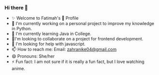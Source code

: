 ### Hi there 👋

<!--
**Fatimatulzahra/Fatimatulzahra** is a ✨ _special_ ✨ repository because its `README.md` (this file) appears on your GitHub profile.

Here are some ideas to get you started:

- 🔭 I’m currently working on ...
- 🌱 I’m currently learning ...
- 👯 I’m looking to collaborate on ...
- 🤔 I’m looking for help with ...
- 💬 Ask me about ...
- 📫 How to reach me: ...
- 😄 Pronouns: ...
- ⚡ Fun fact: ...
-->

- ✨ Welcome to Fatimah's 🧕 Profile
- 🔭 I'm currently working on a personal project to improve my knowledge in Python.
- 🌱 I'm currently learning Java in College.
- 👯I'm looking to collaborate on a project for frontend development.
- 🤔 I'm looking for help with javascript.
- 📫 How to reach me: Email: zahranike04@gmail.com
- 😄 Pronouns: She/her
- ⚡ Fun fact: I am not sure if it is really a fun fact, but I love watching anime.

